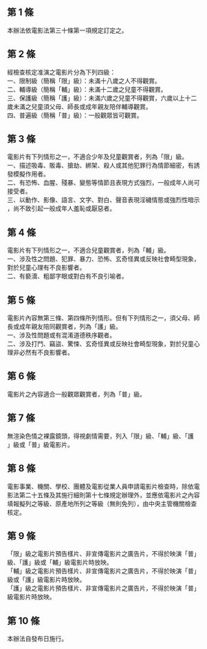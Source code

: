 第 1 條
-------
本辦法依電影法第三十條第一項規定訂定之。

第 2 條
-------
經檢查核定准演之電影片分為下列四級：  
一、限制級（簡稱「限」級）：未滿十八歲之人不得觀賞。  
二、輔導級（簡稱「輔」級）：未滿十二歲之兒童不得觀賞。  
三、保護級（簡稱「護」級）：未滿六歲之兒童不得觀賞，六歲以上十二  
    歲未滿之兒童須父母、師長或成年親友陪伴輔導觀賞。  
四、普遍級（簡稱「普」級）：一般觀眾皆可觀賞。

第 3 條
-------
電影片有下列情形之一，不適合少年及兒童觀賞者，列為「限」級。  
一、描述吸毒、販毒、搶劫、綁架、殺人或其他犯罪行為情節細密，有誘  
    發模擬作用者。  
二、有恐怖、血腥、殘暴、變態等情節且表現方式強烈，一般成年人尚可  
    接受者。  
三、以動作、影像、語言、文字、對白、聲音表現淫穢情態或強烈性暗示  
    ，尚不致引起一般成年人羞恥或厭惡者。

第 4 條
-------
電影片有下列情形之一，不適合兒童觀賞者，列為「輔」級。  
一、涉及性之問題、犯罪、暴力、恐怖、玄奇怪異或反映社會畸型現象，  
    對於兒童心理有不良影響者。  
二、有褻瀆、粗鄙字眼或對白有不良引喻者。

第 5 條
-------
電影片內容無第三條、第四條所列情形。但有下列情形之一，須父母、師  
長或成年親友陪同觀賞者，列為「護」級。  
一、涉及性問題或有混淆道德秩序觀者。  
二、涉及打鬥、竊盜、驚悚、玄奇怪異或反映社會畸型現象，對於兒童心  
    理非必然有不良影響者。

第 6 條
-------
電影片之內容適合一般觀眾觀賞者，列為「普」級。

第 7 條
-------
無渲染色情之裸露鏡頭，得視劇情需要，列入「限」級、「輔」級、「護  
」級或「普」級電影片。

第 8 條
-------
電影事業、機關、學校、團體及電影從業人員申請電影片檢查時，除依電  
影法第二十五條及其施行細則第十七條規定辦理外，並應依電影片之內容  
填報擬列之等級、原產地所列之等級（無則免列），由中央主管機關檢查  
核定。

第 9 條
-------
「限」級之電影片預告樣片、非宣傳電影片之廣告片，不得於映演「普」  
級、「護」級或「輔」級電影片時放映。  
「輔」級之電影片預告樣片、非宣傳電影片之廣告片，不得於映演「普」  
級或「護」級電影片時放映。  
「護」級之電影片預告樣片、非宣傳電影片之廣告片，不得於映演「普」  
級電影片時放映。

第 10 條
--------
本辦法自發布日施行。

